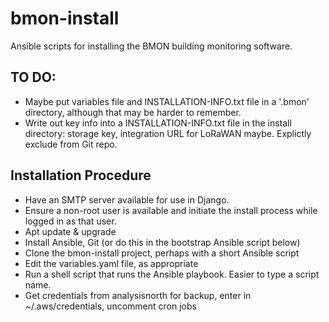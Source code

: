 # bmon-install
Ansible scripts for installing the BMON building monitoring software.

## TO DO:

* Maybe put variables file and INSTALLATION-INFO.txt file in a '.bmon' directory,
  although that may be harder to remember.
* Write out key info into a INSTALLATION-INFO.txt file in the install directory:
  storage key, integration URL for LoRaWAN maybe.  Explictly exclude from Git repo.

## Installation Procedure

* Have an SMTP server available for use in Django.
* Ensure a non-root user is available and initiate the install process while logged in
  as that user.
* Apt update & upgrade
* Install Ansible, Git (or do this in the bootstrap Ansible script below)
* Clone the bmon-install project, perhaps with a short Ansible script
* Edit the variables.yaml file, as appropriate
* Run a shell script that runs the Ansible playbook.  Easier to type a script name.
* Get credentials from analysisnorth for backup, enter in ~/.aws/credentials, uncomment cron jobs
